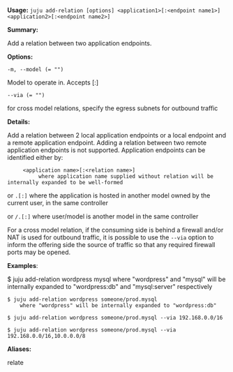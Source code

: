 **Usage:** `juju add-relation [options] <application1>[:<endpoint name1>] <application2>[:<endpoint name2>]`

**Summary:**

Add a relation between two application endpoints.

**Options:**

`-m, --model (= "")`

Model to operate in. Accepts [<controller name>:]<model name>

`--via (= "")`

for cross model relations, specify the egress subnets for outbound traffic

**Details:**

Add a relation between 2 local application endpoints or a local endpoint and a remote application endpoint. Adding a relation between two remote application endpoints is not supported. Application endpoints can be identified either by:

         <application name>[:<relation name>]
              where application name supplied without relation will be internally expanded to be well-formed
or `.[:]` where the application is hosted in another model owned by the current user, in the same controller

or `/.[:]` where user/model is another model in the same controller

For a cross model relation, if the consuming side is behind a firewall and/or NAT is used for outbound traffic, it is possible to use the `--via` option to inform the offering side the source of traffic so that any required firewall ports may be opened.

**Examples**:

   $ juju add-relation wordpress mysql
        where "wordpress" and "mysql" will be internally expanded to "wordpress:db" and "mysql:server" respectively

    $ juju add-relation wordpress someone/prod.mysql
        where "wordpress" will be internally expanded to "wordpress:db"

    $ juju add-relation wordpress someone/prod.mysql --via 192.168.0.0/16

    $ juju add-relation wordpress someone/prod.mysql --via 192.168.0.0/16,10.0.0.0/8
**Aliases:**

relate

